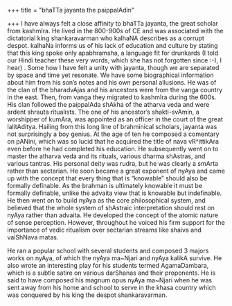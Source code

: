 +++
title = "bhaTTa jayanta the paippalAdin"

+++
I have always felt a close affinity to bhaTTa jayanta, the great scholar
from kashmIra. He lived in the 800-900s of CE and was associated with
the dictatorial king shankaravarman who kalhaNA describes as a corrupt
despot. kalhaNa informs us of his lack of education and culture by
stating that this king spoke only apabhramsha, a language fit for
drunkards (I told our Hindi teacher these very words, which she has not
forgotten since :-), I hear) . Some how I have felt a unity with
jayanta, though we are separated by space and time yet resonate. We have
some biographical information about him from his son’s notes and his own
personal allusions. He was of the clan of the bharadvAjas and his
ancestors were from the vanga country in the east. Then, from vanga they
migrated to kashmIra during the 600s. His clan followed the paippalAda
shAkha of the atharva veda and were ardent shrauta ritualists. The one
of his ancestor’s shakti-svAmin, a worshipper of kumAra, was appointed
as an officer in the court of the great lalitAditya. Hailing from this
long line of brahminical scholars, jayanta was not surprisingly a boy
genius. At the age of ten he composed a comentary on pANini, which was
so lucid that he acquired the title of nava vR^ittikAra even before he
had completed his education. He subsequently went on to master the
atharva veda and its rituals, various dharma shAstras, and various
tantras. His personal deity was rudra, but he was clearly a smArta
rather than sectarian. He soon became a great exponent of nyAya and came
up with the concept that every thing that is “knowable” should also be
formally definable. As the brahman is ultimately knowable it must be
formally definable, unlike the advaita view that is knowable but
indefinable. He then went on to build nyAya as the core philosophical
system, and believed that the whole system of shAstraic interpretation
should rest on nyAya rather than advaita. He developed the concept of
the atomic nature of sense perception. However, throughout he voiced his
firm support for the importance of vedic ritualism over sectarian
streams like shaiva and vaiShNava matas.

He ran a popular school with several students and composed 3 majors
works on nyAya, of which the nyAya ma\~Njari and nyAya kalikA survive.
He also wrote an interesting play for his students termed AgamaDambara,
which is a subtle satire on various darShanas and their proponents. He
is said to have composed his magnum opus nyAya ma\~Njari when he was
sent away from his home and school to serve in the khasa country which
was conquered by his king the despot shankaravarman.
